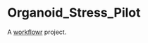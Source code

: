 # Organoid_Stress_Pilot

A [workflowr][] project.

[workflowr]: https://github.com/jdblischak/workflowr
